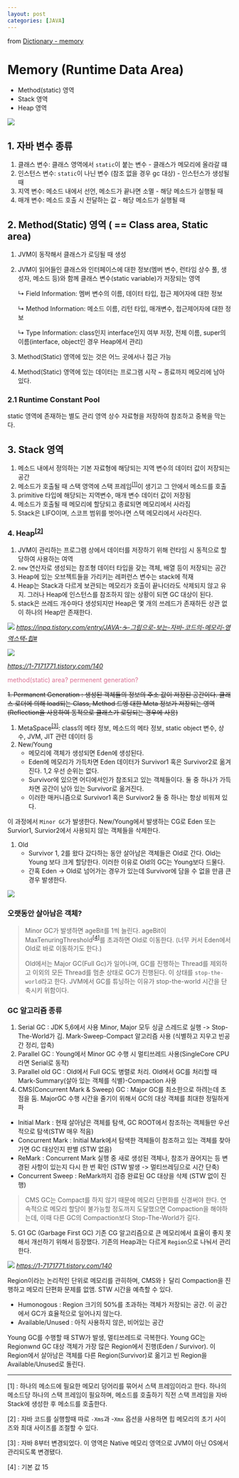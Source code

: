 ```yaml
---
layout: post
categories: [JAVA]
---
```


from [Dictionary - memory](https://github.com/newkayak12/Dictionary/blob/master/java/03.Memory.md)
# Memory (Runtime Data Area)

- Method(static) 영역
- Stack 영역
- Heap 영역

![](/assets/img/jvm2.png)

## 1. 자바 변수 종류

1. 클래스 변수: 클래스 영역에서 `static`이 붙는 변수 - 클래스가 메모리에 올라갈 떄
2. 인스턴스 변수: `static`이 나닌 변수 (참조 없을 경우 gc 대상) - 인스턴스가 생성될 때
3. 지역 변수: 메소드 내에서 선언, 메소드가 끝나면 소멸 - 해당 메소드가 실행될 때
4. 매개 변수: 메소드 호출 시 전달하는 값 - 해당 메소드가 실행될 때

## 2. Method(Static) 영역 ( == Class area, Static area)

1. JVM이 동작해서 클래스가 로딩될 때 생성
2. JVM이 읽어들인 클래스와 인터페이스에 대한 정보(멤버 변수, 런타임 상수 풀, 생성자, 메소드 등)와 함께 클래스 변수(static variable)가 저장되는 영역 

   ↳ Field Information: 멤버 변수의 이름, 데이터 타입, 접근 제어자에 대한 정보
   
   ↳ Method Information: 메소드 이름, 리턴 타입, 매개변수, 접근제어자에 대한 정보

   ↳ Type Information: class인지 interface인지 여부 저장, 전체 이름, super의 이름(interface, object인 경우 Heap에서 관리)


3. Method(Static) 영역에 있는 것은 어느 곳에서나 접근 가능
4. Method(Static) 영역에 있는 데이터는 프로그램 시작 ~ 종료까지 메모리에 남아 있다. 

### 2.1 Runtime Constant Pool
static 영역에 존재하는 별도 관리 영역 상수 자료형을 저장하여 참조하고 중복을 막는다. 

## 3. Stack 영역

1. 메소드 내에서 정의하는 기본 자료형에 해당되는 지역 변수의 데이터 값이 저장되는 공간
2. 메소드가 호출될 때 스택 영역에 스택 프레임<sup>[[1]](#stackframe)</sup>이 생기고 그 안에서 메소드를 호출
3. primitive 타입에 해당되는 지역변수, 매개 변수 데이터 값이 저장됨
4. 메소드가 호출될 때 메모리에 할당되고 종료되면 메모리에서 사라짐
5. Stack은 LIFO이며, 스코프 범위를 벗어나면 스택 메모리에서 사라진다. 

### 4. Heap<sup>[[2]](#heap)</sup>

1. JVM이 관리하는 프로그램 상에서 데이터를 저장하기 위해 런타임 시 동적으로 할당하여 사용하는 여역
2. `new` 연산자로 생성되는 참조형 데이터 타입을 갖는 객체, 배열 등이 저장되는 공간
3. Heap에 있는 오브젝트들을 가리키는 레퍼런스 변수는 stack에 적재
4. Heap는 Stack과 다르게 보관되는 메모리가 호출이 끝나더라도 삭제되지 않고 유지. 그러나 Heap에 인스턴스를 참조하지 않는 상황이 되면 GC 대상이 된다.
5. stack은 쓰레드 개수마다 생성되지만 Heap은 몇 개의 쓰레드가 존재하든 상관 없이 하나의 Heap만 존재한다.


![](/assets/img/heap.png)
<cite> https://inpa.tistory.com/entry/JAVA-☕-그림으로-보는-자바-코드의-메모리-영역스택-힙# </cite>

![](/assets/imgheap_detail.png)

<cite> https://1-7171771.tistory.com/140 </cite>

<p style="color: palevioletred"> method(static) area? permenent generation?</p>
<strike>1. Permanent Generation : 생성된 객체들의 정보의 주소 값이 저장된 공간이다. 클래스 로더에 의해 load되는 Class, Method 드엥 대한 Meta 정보가 저장되는 영역 (Reflection을 사용하여 동적으로 클래스가 로딩되는 경우에 사용)</strike>

1. MetaSpace<sup>[[3]](#metaspace)</sup>: class의 메타 정보, 메소드의 메타 정보, static object 변수, 상수, JVM, JIT 관련 데이터 등
2. New/Young 
   - 메모리에 객체가 생성되면 Eden에 생성된다.
   - Eden에 메모리가 가득차면 Eden 데이터가 Survivor1 혹은 Survivor2로 옮겨진다. 1,2 우선 순위는 없다. 
   - Survivor에 있으면 어디에서인가 참조되고 있는 객체들이다. 둘 중 하나가 가득차면 공간이 남아 있는 Survivor로 옮겨진다. 
   - 이러한 매커니즘으로 Survivor1 혹은 Survivor2 둘 중 하나는 항상 비워져 있다.

이 과정에서 `Minor GC`가 발생한다. New/Young에서 발생하는 CG로 Eden 또는 Survior1, Survior2에서 사용되지 않는 객체들을 삭제한다.


1. Old
   - Survivor 1, 2를 왔다 갔다하는 동안 살아남은 객체들은 Old로 간다. Old는 Young 보다 크게 할당한다. 이러한 이유로 Old의 GC는 Young보다 드물다.
   - 간혹 Eden -> Old로 넘어가는 경우가 있는데 Survivor에 담을 수 없을 만큼 큰 경우 발생한다. 

![](/assets/imgheapGc.png)

### 오랫동안 살아남은 객체?

> Minor GC가 발생하면 ageBit를 1씩 늘린다. ageBit이 MaxTenuringThreshold<sup>[[4]](#maxtenuringthreshold)</sup>를 초과하면
> Old로 이동한다. (너무 커서 Eden에서 Old로 바로 이동하기도 한다.)
> 
> Old에서는 Major GC(Full Gc)가 일어나며, GC를 진행하는 Thread를 제외하고 이외의 모든 Thread를 멈춘 상태로 GC가 진행된다.
> 이 상태를 `stop-the-world`라고 한다.  JVM에서 GC를 튜닝하는 이유가 stop-the-world 시간을 단축시키 위함이다.

### GC 알고리즘 종류
1. Serial GC : JDK 5,6에서 사용 Minor, Major 모두 싱글 스레드로 실행 -> Stop-The-World가 김.
             Mark-Sweep-Compact 알고리즘 사용 (식별하고 지우고 빈공간 정리, 압축)
2. Parallel GC : Young에서 Minor GC 수행 시 멀티쓰레드 사용(SingleCore CPU라면 Serial로 동작)
3. Parallel old GC : Old에서 Full GC도 병렬로 처리. Old에서 GC를 처리할 때 Mark-Summary(살아 있는 객체를 식별)-Compaction 사용
4. CMS(Concurrent Mark & Sweep) GC : Major GC를 최소한으로 하려는데 초점을 둠. MajorGC 수행 시간을 줄기이 위해서 GC의 대상 객체를 최대한 정밀하게 파
  - Initial Mark : 현재 살아남은 객체를 탐색, GC ROOT에서 참조하는 객체들만 우선적으로 탐색(STW 매우 적음)
  - Concurrent Mark : Initial Mark에서 탐색한 객체들이 참조하고 있는 객체를 찾아가면 GC 대상인지 판별 (STW 없음)
  - ReMark : Concurrent Mark 실행 중 새로 생성된 객체나, 참조가 끊어지는 등 변경된 사항이 있는지 다시 한 번 확인 (STW 발생 -> 멀티쓰레딩으로 시간 단축)
  - Concurrent Sweep : ReMark까지 검증 완료된 GC 대상을 삭제 (STW 없이 진행)

> CMS GC는 Compact를 하지 않기 때문에 메모리 단편화를 신경써야 한다. 연속적으로 메모리 할당이 불가능할 정도까지 도달했으면  Compaction을 해야하는데, 이때 다른 GC의 Compaction보다
> Stop-The-World가 길다.

5. G1 GC (Garbage First GC)
기존 CG 알고리즘으로 큰 메모리에서 효율이 좋지 못해서 개선하기 위해서 등장했다. 기존의 Heap과는 다르게 `Region`으로 나눠서 관리한다.

![](/assets/imgG1.png)
<cite> https://1-7171771.tistory.com/140 </cite>

Region이라는 논리적인 단위로 메모리를 관히하며, CMS와ㅏ 달리 Compaction을 진행하고 메모리 단편화 문제를 없앰. STW 시간을 예측할 수 있다.

- Humonogous : Region 크기의 50%를 초과하는 객체가 저장되는 공간. 이 공간에서 GC가 효율적으로 일어나지 않는다.
- Available/Unused : 아직 사용하지 않은, 비어있는 공간

Young GC를 수행할 때 STW가 발생, 멀티쓰레드로 극복한다. Young GC는 Regionwnd GC 대상 객체가 가장 많은 Region에서 진행(Eden / Survivor).
이 Region에서 살아남은 객체를 다른 Region(Survivor)로 옮기고 빈 Region을 Available/Unused로 돌린다.

------------------
<a name="stackfram">[1]</a> : 하나의 메소드에 필요한 메모리 덩어리를 묶어서 스택 프레임이라고 한다. 하나의 메소드당 하나의 스택 프레임이 필요하며, 메소드를 호출하기 직전 스택 프레임을 자바 Stack에 생성한 후 메소드를 호출한다.

<a name="heap">[2]</a> : 자바 코드를 실행할때 따로 `-Xms`과 -`Xmx` 옵션을 사용하면 힙 메모리의 초기 사이즈와 최대 사이즈를 조절할 수 있다.

<a name="heap">[3]</a> : 자바 8부터 변경되었다. 이 영역은 Native 메모리 영역으로 JVM이 아닌 OS에서 관리되도록 변경됐다. 

<a name="maxtenuringthreshold">[4]</a> :  기본 값 15

